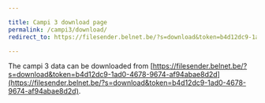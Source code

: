 ```yaml
---

title: Campi 3 download page
permalink: /campi3/download/
redirect_to: https://filesender.belnet.be/?s=download&token=b4d12dc9-1ad0-4678-9674-af94abae8d2d

---
```


The campi 3 data can be downloaded from [https://filesender.belnet.be/?s=download&token=b4d12dc9-1ad0-4678-9674-af94abae8d2d](https://filesender.belnet.be/?s=download&token=b4d12dc9-1ad0-4678-9674-af94abae8d2d).
